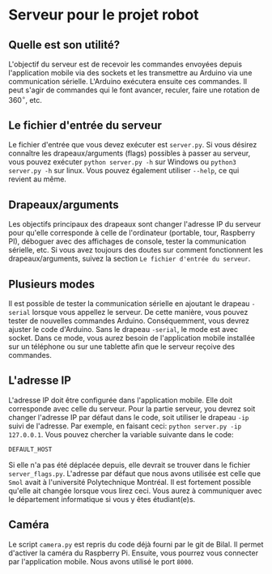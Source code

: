# Serveur pour le projet robot

## Quelle est son utilité?
L'objectif du serveur est de recevoir les commandes envoyées depuis l'application mobile via des sockets et les transmettre au Arduino via une communication sérielle. L'Arduino exécutera ensuite ces commandes. Il peut s'agir de commandes qui le font avancer, reculer, faire une rotation de $360^\circ$, etc.

## Le fichier d'entrée du serveur 
Le fichier d'entrée que vous devez exécuter est `server.py`. Si vous désirez connaître les drapeaux/arguments (flags) possibles à passer au serveur, vous pouvez exécuter `python server.py -h` sur Windows ou `python3 server.py -h` sur linux. Vous pouvez également utiliser `--help`, ce qui revient au même.

## Drapeaux/arguments
Les objectifs principaux des drapeaux sont changer l'adresse IP du serveur pour qu'elle corresponde à celle de l'ordinateur (portable, tour, Raspberry PI), déboguer avec des affichages de console, tester la communication sérielle, etc. Si vous avez toujours des doutes sur comment fonctionnent les drapeaux/arguments, suivez la section `Le fichier d'entrée du serveur`.

## Plusieurs modes
Il est possible de tester la communication sérielle en ajoutant le drapeau `-serial` lorsque vous appellez le serveur. De cette manière, vous pouvez tester de nouvelles commandes Arduino. Conséquemment, vous devrez ajuster le code d'Arduino. Sans le drapeau `-serial`, le mode est avec socket. Dans ce mode, vous aurez besoin de l'application mobile installée sur un téléphone ou sur une tablette afin que le serveur reçoive des commandes.

## L'adresse IP
L'adresse IP doit être configurée dans l'application mobile. Elle doit corresponde avec celle du serveur. Pour la partie serveur, you devrez soit changer l'adresse IP par défaut dans le code, soit utiliser le drapeau `-ip` suivi de l'adresse. Par exemple, en faisant ceci: `python server.py -ip 127.0.0.1`. Vous pouvez chercher la variable suivante dans le code:
```python 
DEFAULT_HOST
```
Si elle n'a pas été déplacée depuis, elle devrait se trouver dans le fichier `server_flags.py`. L'adresse par défaut que nous avons utilisée est celle que `Smol` avait à l'université Polytechnique Montréal. Il est fortement possible qu'elle ait changée lorsque vous lirez ceci. Vous aurez à communiquer avec le département informatique si vous y êtes étudiant(e)s.

## Caméra
Le script `camera.py` est repris du code déjà fourni par le git de Bilal. Il permet d'activer la caméra du Raspberry Pi. Ensuite, vous pourrez vous connecter par l'application mobile. Nous avons utilisé le port `8000`. 
